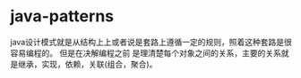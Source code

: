 # java-patterns
java设计模式就是从结构上上或者说是套路上遵循一定的规则，照着这种套路是很容易编程的。
但是在决解编程之前 是理清楚每个对象之间的关系，主要的关系就是继承，实现，依赖，关联(组合，聚合)。
